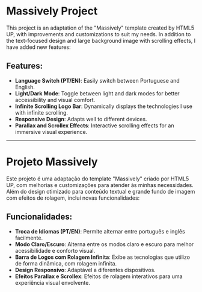 # Massively Project

This project is an adaptation of the "Massively" template created by HTML5 UP, with improvements and customizations to suit my needs. In addition to the text-focused design and large background image with scrolling effects, I have added new features:

## Features:

- **Language Switch (PT/EN)**: Easily switch between Portuguese and English.
- **Light/Dark Mode**: Toggle between light and dark modes for better accessibility and visual comfort.
- **Infinite Scrolling Logo Bar**: Dynamically displays the technologies I use with infinite scrolling.
- **Responsive Design**: Adapts well to different devices.
- **Parallax and Scrollex Effects**: Interactive scrolling effects for an immersive visual experience.

---

# Projeto Massively

Este projeto é uma adaptação do template "Massively" criado por HTML5 UP, com melhorias e customizações para atender às minhas necessidades. Além do design otimizado para conteúdo textual e grande fundo de imagem com efeitos de rolagem, incluí novas funcionalidades:

## Funcionalidades:

- **Troca de Idiomas (PT/EN)**: Permite alternar entre português e inglês facilmente.
- **Modo Claro/Escuro**: Alterna entre os modos claro e escuro para melhor acessibilidade e conforto visual.
- **Barra de Logos com Rolagem Infinita**: Exibe as tecnologias que utilizo de forma dinâmica, com rolagem infinita.
- **Design Responsivo**: Adaptável a diferentes dispositivos.
- **Efeitos Parallax e Scrollex**: Efeitos de rolagem interativos para uma experiência visual envolvente.


